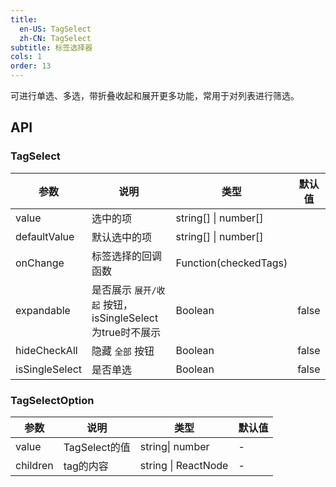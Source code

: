 ```yaml
---
title: 
  en-US: TagSelect
  zh-CN: TagSelect
subtitle: 标签选择器
cols: 1
order: 13
---
```


可进行单选、多选，带折叠收起和展开更多功能，常用于对列表进行筛选。

## API

### TagSelect

| 参数      | 说明                                      | 类型         | 默认值 |
|----------|------------------------------------------|-------------|-------|
| value    |选中的项              |string[] \| number[] | |
| defaultValue    |默认选中的项   |string[] \| number[] | |
| onChange | 标签选择的回调函数 | Function(checkedTags) |  |
| expandable | 是否展示 `展开/收起` 按钮，isSingleSelect为true时不展示 | Boolean | false |
| hideCheckAll | 隐藏 `全部` 按钮 | Boolean | false |
| isSingleSelect | 是否单选 | Boolean | false |

### TagSelectOption

| 参数      | 说明                                      | 类型         | 默认值 |
|----------|------------------------------------------|-------------|-------|
| value | TagSelect的值  | string\| number | - |
| children | tag的内容 | string \| ReactNode | - |
